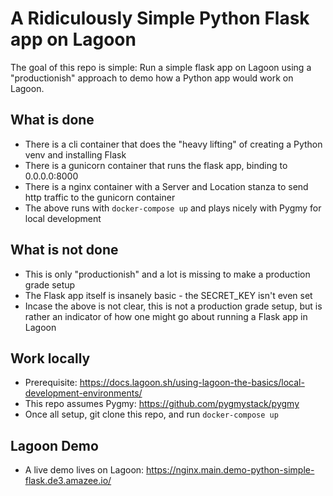 # A Ridiculously Simple Python Flask app on Lagoon

The goal of this repo is simple: Run a simple flask app on Lagoon using a "productionish" approach to demo how a Python app would work on Lagoon.

## What is done
 - There is a cli container that does the "heavy lifting" of creating a Python venv and installing Flask
 - There is a gunicorn container that runs the flask app, binding to 0.0.0.0:8000
 - There is a nginx container with a Server and Location stanza to send http traffic to the gunicorn container
 - The above runs with `docker-compose up` and plays nicely with Pygmy for local development

## What is not done
 - This is only "productionish" and a lot is missing to make a production grade setup
 - The Flask app itself is insanely basic - the SECRET_KEY isn't even set
 - Incase the above is not clear, this is not a production grade setup, but is rather an indicator of how one might go about running a Flask app in Lagoon

## Work locally
 - Prerequisite: https://docs.lagoon.sh/using-lagoon-the-basics/local-development-environments/
 - This repo assumes Pygmy: https://github.com/pygmystack/pygmy
 - Once all setup, git clone this repo, and run `docker-compose up`

## Lagoon Demo
 - A live demo lives on Lagoon: https://nginx.main.demo-python-simple-flask.de3.amazee.io/
